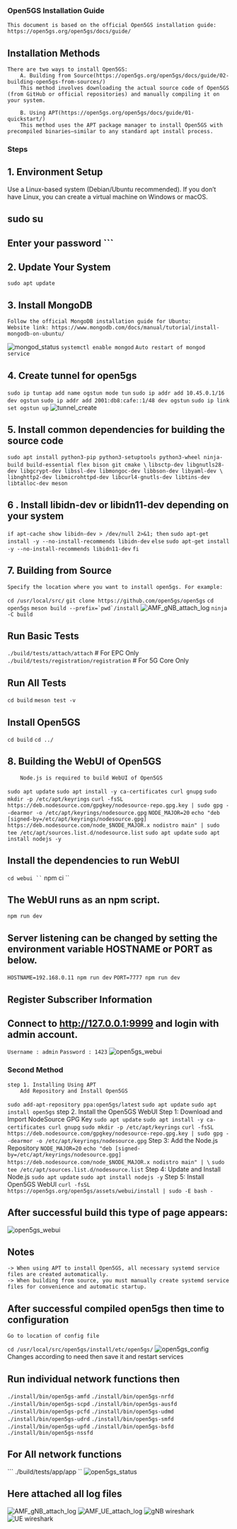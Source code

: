 ### Open5GS Installation Guide
    This document is based on the official Open5GS installation guide: https://open5gs.org/open5gs/docs/guide/

## Installation Methods
    There are two ways to install Open5GS:
        A. Building from Source(https://open5gs.org/open5gs/docs/guide/02-building-open5gs-from-sources/)
        This method involves downloading the actual source code of Open5GS (from GitHub or official repositories) and manually compiling it on your system.

        B. Using APT(https://open5gs.org/open5gs/docs/guide/01-quickstart/)
        This method uses the APT package manager to install Open5GS with precompiled binaries—similar to any standard apt install process.

### Steps
## 1. Environment Setup
Use a Linux-based system (Debian/Ubuntu recommended).
If you don’t have Linux, you can create a virtual machine on Windows or macOS.

## sudo su 
## Enter your password ```
## 2. Update Your System
``` sudo apt update ```
## 3. Install MongoDB
    Follow the official MongoDB installation guide for Ubuntu:
    Website link: https://www.mongodb.com/docs/manual/tutorial/install-mongodb-on-ubuntu/
![mongod_status](../../Pictures/mongod_status.png) 
``` systemctl enable mongod ``` 
``` Auto restart of mongod service ```

## 4. Create tunnel for open5gs
``` sudo ip tuntap add name ogstun mode tun ```
``` sudo ip addr add 10.45.0.1/16 dev ogstun ```
``` sudo ip addr add 2001:db8:cafe::1/48 dev ogstun ```
``` sudo ip link set ogstun up ```
![tunnel_create](../../Pictures/tunnel_create.png)     

## 5. Install common dependencies for building the source code
``` sudo apt install python3-pip python3-setuptools python3-wheel ninja-build build-essential flex bison git cmake \ ```
``` libsctp-dev libgnutls28-dev libgcrypt-dev libssl-dev libmongoc-dev libbson-dev libyaml-dev \ ```
``` libnghttp2-dev libmicrohttpd-dev libcurl4-gnutls-dev libtins-dev libtalloc-dev meson ```

## 6 . Install libidn-dev or libidn11-dev depending on your system

``` if apt-cache show libidn-dev > /dev/null 2>&1; then ```
``` sudo apt-get install -y --no-install-recommends libidn-dev ```
``` else ```
    ``` sudo apt-get install -y --no-install-recommends libidn11-dev ```
```fi ```

## 7. Building from Source
    Specify the location where you want to install open5gs. For example:

``` cd /usr/local/src/ ```
    ``` git clone https://github.com/open5gs/open5gs ```
    ``` cd open5gs ```
    ``` meson build --prefix=`pwd`/install ```
![AMF_gNB_attach_log](../../Pictures/open5gs_meson_build.png) 
``` ninja -C build ```
## Run Basic Tests
``` ./build/tests/attach/attach ```           # For EPC Only
``` ./build/tests/registration/registration ```    # For 5G Core Only
## Run All Tests
``` cd build ```
``` meson test -v ```
## Install Open5GS
``` cd build ```
``` cd ../ ```

## 8. Building the WebUI of Open5GS
        Node.js is required to build WebUI of Open5GS
``` sudo apt update ```
``` sudo apt install -y ca-certificates curl gnupg ```
``` sudo mkdir -p /etc/apt/keyrings ```
``` curl -fsSL https://deb.nodesource.com/gpgkey/nodesource-repo.gpg.key | sudo gpg --dearmor -o /etc/apt/keyrings/nodesource.gpg ```
``` NODE_MAJOR=20 ```
``` echo "deb [signed-by=/etc/apt/keyrings/nodesource.gpg] https://deb.nodesource.com/node_$NODE_MAJOR.x nodistro main" | sudo tee /etc/apt/sources.list.d/nodesource.list ```
``` sudo apt update ```
``` sudo apt install nodejs -y ```
## Install the dependencies to run WebUI
``` cd webui ``
``` npm ci ``
## The WebUI runs as an npm script.
``` npm run dev ```
## Server listening can be changed by setting the environment variable HOSTNAME or PORT as below.
``` HOSTNAME=192.168.0.11 npm run dev ```
``` PORT=7777 npm run dev ```

## Register Subscriber Information
## Connect to http://127.0.0.1:9999 and login with admin account.

``` Username : admin ```
``` Password : 1423 ```
![open5gs_webui](../../Pictures/open5gs_webui.png)     


### Second Method
    step 1. Installing Using APT
        Add Repository and Install Open5GS
``` sudo add-apt-repository ppa:open5gs/latest ```
    ``` sudo apt update ```
    ``` sudo apt install open5gs ```
    step 2. Install the Open5GS WebUI
        Step 1: Download and Import NodeSource GPG Key
    ``` sudo apt update ```
    ``` sudo apt install -y ca-certificates curl gnupg ```
    ``` sudo mkdir -p /etc/apt/keyrings ```
    ``` curl -fsSL https://deb.nodesource.com/gpgkey/nodesource-repo.gpg.key | sudo gpg --dearmor -o /etc/apt/keyrings/nodesource.gpg ```
    Step 3: Add the Node.js Repository
    ``` NODE_MAJOR=20 ```
    ``` echo "deb [signed-by=/etc/apt/keyrings/nodesource.gpg] https://deb.nodesource.com/node_$NODE_MAJOR.x nodistro main" | \ ```
    ``` sudo tee /etc/apt/sources.list.d/nodesource.list ```
    Step 4: Update and Install Node.js
    ``` sudo apt update ```
    ``` sudo apt install nodejs -y ```
    Step 5: Install Open5GS WebUI
    ``` curl -fsSL https://open5gs.org/open5gs/assets/webui/install | sudo -E bash -  ```
 ## After successful build this type of page appears:
 ![open5gs_webui](../../Pictures/open5gs_webui.png)     
    
## Notes
    -> When using APT to install Open5GS, all necessary systemd service files are created automatically.
    -> When building from source, you must manually create systemd service files for convenience and automatic startup.

## After successful compiled open5gs then time to configuration
    Go to location of config file
``` cd /usr/local/src/open5gs/install/etc/open5gs/ ```
![open5gs_config](../../Pictures/open5gs_config.png)
Changes according to need then save it and restart services 

## Run individual network functions then 
``` ./install/bin/open5gs-amfd ```
``` ./install/bin/open5gs-nrfd ```
``` ./install/bin/open5gs-scpd ```
``` ./install/bin/open5gs-ausfd ```
``` ./install/bin/open5gs-pcfd ```
``` ./install/bin/open5gs-udmd ```
``` ./install/bin/open5gs-udrd ```
``` ./install/bin/open5gs-smfd ```
``` ./install/bin/open5gs-upfd ```
``` ./install/bin/open5gs-bsfd ```
``` ./install/bin/open5gs-nssfd ```

## For All network functions 
``` ./build/tests/app/app ``
![open5gs_status](../../Pictures/Network_funtions_status_check.png)

## Here attached all log files
![AMF_gNB_attach_log](../../Pictures/AMF_log.png) 
![AMF_UE_attach_log](../../Pictures/AMF_UE.png) 
![gNB wireshark](../../Pictures/Wireshark_ngap_gNB.png)
![UE wireshark](../../Pictures/Wireshark_UE.png)










